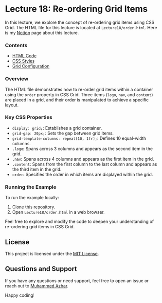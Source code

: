 # Lecture 18: Re-ordering Grid Items

In this lecture, we explore the concept of re-ordering grid items using CSS Grid. The HTML file for this lecture is located at `Lecture18/order.html`. Here is my [Notion](https://muhammedazhar.notion.site/Lecture-18-Re-ordering-Grid-Items-ef904052264c489f97c8be7752d7533f?pvs=4) page about this lecture.

### Contents

- [HTML Code](order.html)
- [CSS Styles](order.html#L23-L39)
- [Grid Configuration](order.html#L24-L26)

### Overview

The HTML file demonstrates how to re-order grid items within a container using the `order` property in CSS Grid. Three items (`logo`, `nav`, and `content`) are placed in a grid, and their order is manipulated to achieve a specific layout.

### Key CSS Properties

- `display: grid;`: Establishes a grid container.
- `grid-gap: 20px;`: Sets the gap between grid items.
- `grid-template-columns: repeat(10, 1fr);`: Defines 10 equal-width columns.
- `.logo`: Spans across 3 columns and appears as the second item in the grid.
- `.nav`: Spans across 4 columns and appears as the first item in the grid.
- `.content`: Spans from the first column to the last column and appears as the third item in the grid.
- `order`: Specifies the order in which items are displayed within the grid.

### Running the Example

To run the example locally:

1. Clone this repository.
2. Open `Lecture18/order.html` in a web browser.

Feel free to explore and modify the code to deepen your understanding of re-ordering grid items in CSS Grid.

## License

This project is licensed under the [MIT License](../LICENSE).

## Questions and Support

If you have any questions or need support, feel free to open an issue or reach out to [Muhammed Azhar](https://github.com/muhammedazhar).

Happy coding!